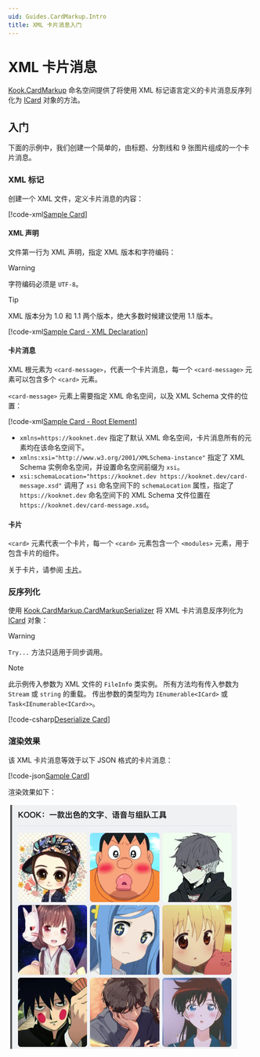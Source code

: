 ```yaml
---
uid: Guides.CardMarkup.Intro
title: XML 卡片消息入门
---
```


# XML 卡片消息

[Kook.CardMarkup](xref:Kook.CardMarkup) 命名空间提供了将使用 XML 标记语言定义的卡片消息反序列化为 [ICard](xref:Kook.ICard) 对象的方法。

## 入门

下面的示例中，我们创建一个简单的，由标题、分割线和 9 张图片组成的一个卡片消息。

### XML 标记

创建一个 XML 文件，定义卡片消息的内容：

[!code-xml[Sample Card](samples/intro/sample-card.xml)]

#### XML 声明

文件第一行为 XML 声明，指定 XML 版本和字符编码：

> [!WARNING]
> 字符编码必须是 `UTF-8`。

> [!TIP]
> XML 版本分为 1.0 和 1.1 两个版本，绝大多数时候建议使用 1.1 版本。

[!code-xml[Sample Card - XML Declaration](samples/intro/sample-card.xml#L1)]

#### 卡片消息

XML 根元素为 `<card-message>`，代表一个卡片消息，每一个 `<card-message>` 元素可以包含多个 `<card>` 元素。

`<card-message>` 元素上需要指定 XML 命名空间，以及 XML Schema 文件的位置：

[!code-xml[Sample Card - Root Element](samples/intro/sample-card.xml#L3-L5)]

- `xmlns=https://kooknet.dev` 指定了默认 XML 命名空间，卡片消息所有的元素均在该命名空间下。
- `xmlns:xsi="http://www.w3.org/2001/XMLSchema-instance"` 指定了 XML Schema 实例命名空间，并设置命名空间前缀为 `xsi`。
- `xsi:schemaLocation="https://kooknet.dev https://kooknet.dev/card-message.xsd"` 调用了 `xsi` 命名空间下的 `schemaLocation` 属性，指定了 `https://kooknet.dev` 命名空间下的 XML Schema 文件位置在 `https://kooknet.dev/card-message.xsd`。

#### 卡片

`<card>` 元素代表一个卡片，每一个 `<card>` 元素包含一个 `<modules>` 元素，用于包含卡片的组件。

关于卡片，请参阅 [卡片](card.md)。

### 反序列化

使用 [Kook.CardMarkup.CardMarkupSerializer](xref:Kook.CardMarkup.CardMarkupSerializer) 将 XML 卡片消息反序列化为 [ICard](xref:Kook.ICard) 对象：

> [!WARNING]
> `Try...` 方法只适用于同步调用。

> [!NOTE]
> 此示例传入参数为 XML 文件的 `FileInfo` 类实例。
> 所有方法均有传入参数为 `Stream` 或 `string` 的重载。
> 传出参数的类型均为 `IEnumerable<ICard>` 或 `Task<IEnumerable<ICard>>`。

[!code-csharp[Deserialize Card](samples/intro/deserialize-sample-card.cs)]

### 渲染效果

该 XML 卡片消息等效于以下 JSON 格式的卡片消息：

[!code-json[Sample Card](samples/intro/sample-card.json)]

渲染效果如下：

![Sample Card](samples/intro/sample-card.png)
